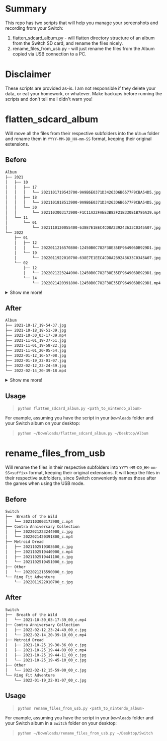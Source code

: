 # Summary

This repo has two scripts that will help you manage your screenshots and recording from your Switch:

1. flatten_sdcard_album.py - will flatten directory structure of an album from the Switch SD card, and rename the files nicely.
2. rename_files_from_usb.py - will just rename the files from the Album copied via USB connection to a PC.

# Disclaimer

These scripts are provided as-is. I am not responsible if they delete your data, or eat your homework, or whatever. Make backups before running the scripts and don't tell me I didn't warn you!

# flatten_sdcard_album

Will move all the files from their respective subfolders into the `Album` folder and rename them in `YYYY-MM-DD_HH-mm-SS` format, keeping their original extensions.

## Before

```text
Album
├── 2021
│   ├── 10
│   │   ├── 17
│   │   │   └── 2021101719543700-9A9B6E0371D34263D6B6577F9CBA54D5.jpg
│   │   ├── 18
│   │   │   └── 2021101818513900-9A9B6E0371D34263D6B6577F9CBA54D5.jpg
│   │   └── 30
│   │       └── 2021103003173900-F1C11A22FAEE3B82F21B330E1B786A39.mp4
│   └── 11
│       └── 01
│           └── 2021110120055400-638E7E1EEC4CD8A239243633C0345A07.jpg
└── 2022
    ├── 01
    │   ├── 12
    │   │   └── 2022011216570800-12450B0C782F38E35EF964906DB929D1.jpg
    │   └── 19
    │       └── 2022011922010700-638E7E1EEC4CD8A239243633C0345A07.jpg
    └── 02
        ├── 12
        │   └── 2022021223244900-12450B0C782F38E35EF964906DB929D1.jpg
        └── 14
            └── 2022021420391800-12450B0C782F38E35EF964906DB929D1.mp4
```

<details>
<summary>Show me more!</summary>

All the files are nested deep inside multiple folders and are a pain to browse through. Also, the file names are hard to read, ew.

!["before" directory structure animation](./images/before.gif)

</details>

## After

```text
Album
├── 2021-10-17_19-54-37.jpg
├── 2021-10-18_18-51-39.jpg
├── 2021-10-30_03-17-39.mp4
├── 2021-11-01_19-37-51.jpg
├── 2021-11-01_19-58-22.jpg
├── 2021-11-01_20-05-54.jpg
├── 2022-01-12_16-57-08.jpg
├── 2022-01-19_22-01-07.jpg
├── 2022-02-12_23-24-49.jpg
└── 2022-02-14_20-39-18.mp4
```

<details>
<summary>Show me more!</summary>

All the files are in one folder and have readable names.

!["after" directory structure screenshot](./images/after.jpg)

</details>

## Usage

> `python flatten_sdcard_album.py <path_to_nintendo_album>`

For example, assuming you have the script in your `Downloads` folder and your Switch album on your desktop:

> `python ~/Downloads/flatten_sdcard_album.py ~/Desktop/Album`

# rename_files_from_usb

Will rename the files in their respective subfolders into `YYYY-MM-DD_HH-mm-SS<suffix>` format, keeping their original extensions. It will keep the files in their respective subfolders, since Switch conveniently names those after the games when using the USB mode.

## Before

```text
Switch
├──  Breath of the Wild
│   └── 2021103003173900_c.mp4
├── Contra Anniversary Collection
│   ├── 2022021223244900_c.jpg
│   └── 2022021420391800_c.mp4
├── Metroid Dread
│   ├── 2021102519303600_c.jpg
│   ├── 2021102519440900_c.mp4
│   ├── 2021102519441100_c.jpg
│   └── 2021102519451000_c.jpg
├── Other
│   └── 2022021215590000_c.jpg
└── Ring Fit Adventure
    └── 2022011922010700_c.jpg
```

## After

```text
Switch
├──  Breath of the Wild
│   └── 2021-10-30_03-17-39_00_c.mp4
├── Contra Anniversary Collection
│   ├── 2022-02-12_23-24-49_00_c.jpg
│   └── 2022-02-14_20-39-18_00_c.mp4
├── Metroid Dread
│   ├── 2021-10-25_19-30-36_00_c.jpg
│   ├── 2021-10-25_19-44-09_00_c.mp4
│   ├── 2021-10-25_19-44-11_00_c.jpg
│   └── 2021-10-25_19-45-10_00_c.jpg
├── Other
│   └── 2022-02-12_15-59-00_00_c.jpg
└── Ring Fit Adventure
    └── 2022-01-19_22-01-07_00_c.jpg
```

## Usage

> `python rename_files_from_usb.py <path_to_nintendo_album>`

For example, assuming you have the script in your `Downloads` folder and your Switch album in a `Switch` folder on your desktop:

> `python ~/Downloads/rename_files_from_usb.py ~/Desktop/Switch`
